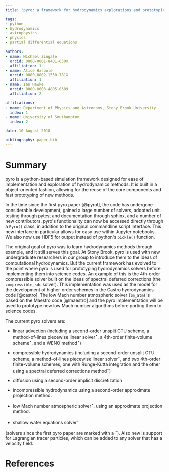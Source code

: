 ```yaml
---
title: 'pyro: a framework for hydrodynamics explorations and prototyping'

tags:
- python
- hydrodynamics
- astrophysics
- physics
- partial differential equations

authors:
- name: Michael Zingale
  orcid: 0000-0001-8401-030X
  affiliation: 1
- name: Alice Harpole
  orcid: 0000-0002-1530-781X
  affiliation: 1
- name: Ian Hawke
  orcid: 0000-0003-4805-0309
  affiliation: 2

affiliations:
- name: Department of Physics and Astronomy, Stony Brook University
  index: 1
- name: University of Southampton
  index: 2

date: 10 August 2018

bibliography: paper.bib
---
```


# Summary

pyro is a python-based simulation framework designed for ease of
implementation and exploration of hydrodynamics methods.  It is
built in a object-oriented fashion, allowing for the reuse of
the core components and fast prototyping of new methods.

In the time since the first pyro paper [@pyroI], the code has
undergone considerable development, gained a large number of solvers,
adopted unit testing through pytest and documentation through sphinx,
and a number of new contributors.  pyro's functionality can now
be accessed directly through a `Pyro()` class, in addition to the
original commandline script interface.  This new interface in particular
allows for easy use within Jupyter notebooks.  We also now use HDF5
for output instead of python's `pickle()` function.

The original goal of pyro was to learn hydrodynamics methods through
example, and it still serves this goal.  At Stony Brook, pyro is used
with new undergraduate researchers in our group to introduce them to
the ideas of computational hydrodynamics.  But the current framework
has evolved to the point where pyro is used for prototyping
hydrodynamics solvers before implementing them into science codes.  An
example of this is the 4th-order compressible solver built on the
ideas of spectral deferred corrections (the `compressible_sdc`
solver).  This implementation was used as the model for the
development of higher-order schemes in the Castro hydrodynamics code
[@castro].  The low Mach number atmospheric solver (`lm_atm`) is based
on the Maestro code [@maestro] and the pyro implementation will be
used to prototype new low Mach number algorithms before porting them
to science codes.

The current pyro solvers are:

  * linear advection (including a second-order unsplit CTU scheme, a
    method-of-lines piecewise linear solver$^\star$, a 4th-order
    finite-volume scheme$^\star$, and a WENO method$^\star$)

  * compressible hydrodynamics (including a second-order unsplit CTU
    scheme, a method-of-lines piecewise linear solver$^\star$, and two
    4th-order finite-volume schemes, one with Runge-Kutta integration
    and the other using a spectral deferred corrections
    method$^\star$)

  * diffusion using a second-order implicit discretization

  * incompressible hydrodynamics using a second-order approximate
    projection method.

  * low Mach number atmospheric solver$^\star$, using an approximate
    projection method.

  * shallow water equations solver$^\star$

(solvers since the first pyro paper are marked with a $^\star$).  Also
new is support for Lagrangian tracer particles, which can be added to
any solver that has a velocity field.



# References
